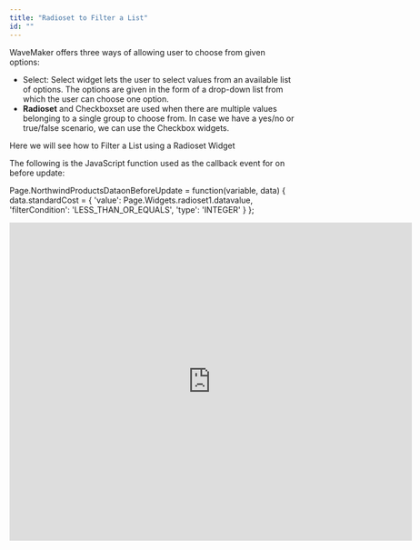 ```yaml
---
title: "Radioset to Filter a List"
id: ""
---
```


WaveMaker offers three ways of allowing user to choose from given options:

- Select: Select widget lets the user to select values from an available list of options. The options are given in the form of a drop-down list from which the user can choose one option.
- **Radioset** and Checkboxset are used when there are multiple values belonging to a single group to choose from. In case we have a yes/no or true/false scenario, we can use the Checkbox widgets.

Here we will see how to Filter a List using a Radioset Widget

The following is the JavaScript function used as the callback event for on before update:

 Page.NorthwindProductsDataonBeforeUpdate = function(variable, data) {
        data.standardCost = {
            'value': Page.Widgets.radioset1.datavalue,
            'filterCondition': 'LESS_THAN_OR_EQUALS',
            'type': 'INTEGER'
        }
    };

<iframe width="708" height="560" src="https://docs.google.com/presentation/d/e/2PACX-1vT1qf-jqh1-M6cdn4hWduOxlMKpvoRwzLTz5luQf6LG-vktjB4vcL7II09YOuSIDH32p7V9F-VlvHnc/embed?start=false&amp;loop=false&amp;delayms=3000" frameborder="0" allowfullscreen="allowfullscreen" mozallowfullscreen="mozallowfullscreen" webkitallowfullscreen="webkitallowfullscreen"></iframe>
